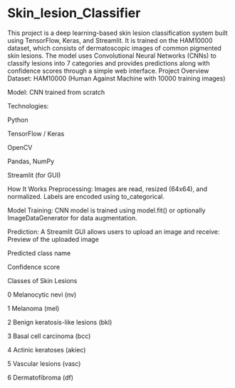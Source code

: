 # Skin_lesion_Classifier
This project is a deep learning-based skin lesion classification system built using TensorFlow, Keras, and Streamlit. It is trained on the HAM10000 dataset, which consists of dermatoscopic images of common pigmented skin lesions. The model uses Convolutional Neural Networks (CNNs) to classify lesions into 7 categories and provides predictions along with confidence scores through a simple web interface.
Project Overview
Dataset: HAM10000 (Human Against Machine with 10000 training images)

Model: CNN trained from scratch

Technologies:

Python

TensorFlow / Keras

OpenCV

Pandas, NumPy

Streamlit (for GUI)

How It Works
Preprocessing: Images are read, resized (64x64), and normalized. Labels are encoded using to_categorical.

Model Training: CNN model is trained using model.fit() or optionally ImageDataGenerator for data augmentation.

Prediction: A Streamlit GUI allows users to upload an image and receive:
Preview of the uploaded image

Predicted class name

Confidence score



Classes of Skin Lesions

0	Melanocytic nevi (nv)

1	Melanoma (mel)

2	Benign keratosis-like lesions (bkl)

3	Basal cell carcinoma (bcc)

4	Actinic keratoses (akiec)

5	Vascular lesions (vasc)

6	Dermatofibroma (df)

